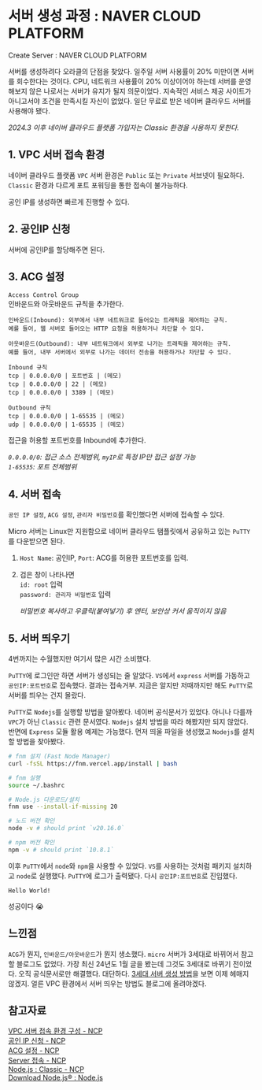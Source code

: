 # 서버 생성 과정 : NAVER CLOUD PLATFORM
Create Server : NAVER CLOUD PLATFORM
   
서버를 생성하려다 오라클의 단점을 찾았다. 일주일 서버 사용률이 20% 미만이면 서버를 회수한다는 것이다. CPU, 네트워크 사용률이 20% 이상이어야 하는데 서버를 운영해보지 않은 나로서는 서버가 유지가 될지 의문이었다. 지속적인 서비스 제공 사이트가 아니고서야 조건을 만족시킬 자신이 없었다. 일단 무료로 받은 네이버 클라우드 서버를 사용해야 됐다.   

*2024.3 이후 네이버 클라우드 플랫폼 가입자는 Classic 환경을 사용하지 못한다.*

## 1. VPC 서버 접속 환경
네이버 클라우드 플랫폼 `VPC` 서버 환경은 `Public` 또는 `Private` 서브넷이 필요하다.   
`Classic` 환경과 다르게 포트 포워딩을 통한 접속이 불가능하다.    

공인 IP를 생성하면 빠르게 진행할 수 있다.

## 2. 공인IP 신청
서버에 공인IP를 할당해주면 된다.

## 3. ACG 설정
`Access Control Group `    
인바운드와 아웃바운드 규칙을 추가한다.    

```
인바운드(Inbound): 외부에서 내부 네트워크로 들어오는 트래픽을 제어하는 규칙.    
예를 들어, 웹 서버로 들어오는 HTTP 요청을 허용하거나 차단할 수 있다.    

아웃바운드(Outbound): 내부 네트워크에서 외부로 나가는 트래픽을 제어하는 규칙.   
예를 들어, 내부 서버에서 외부로 나가는 데이터 전송을 허용하거나 차단할 수 있다.
```

```
Inbound 규칙
tcp | 0.0.0.0/0 | 포트번호 | (메모)
tcp | 0.0.0.0/0 | 22 | (메모)
tcp | 0.0.0.0/0 | 3389 | (메모)

Outbound 규칙
tcp | 0.0.0.0/0 | 1-65535 | (메모)
udp | 0.0.0.0/0 | 1-65535 | (메모)
```

접근을 허용할 포트번호를 Inbound에 추가한다.     

*`0.0.0.0/0`: 접근 소스 전체범위, `myIP`로 특정 IP만 접근 설정 가능*     
*`1-65535`: 포트 전체범위* 

## 4. 서버 접속
`공인 IP 설정`, `ACG 설정`, `관리자 비밀번호`를 확인했다면 서버에 접속할 수 있다.

Micro 서버는 Linux만 지원함으로 네이버 클라우드 탬플릿에서 공유하고 있는 `PuTTY`를 다운받으면 된다.

  1. `Host Name`: 공인IP, `Port`: ACG를 허용한 포트번호를 입력.   

  2. 검은 창이 나타나면     
  `id: root` 입력   
  `password: 관리자 비밀번호` 입력    
  
      *비밀번호 복사하고 우클릭(붙여넣기) 후 엔터, 보안상 커서 움직이지 않음*

## 5. 서버 띄우기
4번까지는 수월했지만 여기서 많은 시간 소비했다.   

`PuTTY`에 로그인만 하면 서버가 생성되는 줄 알았다. `VS`에서 `express` 서버를 가동하고 `공인IP:포트번호`로 접속했다. 결과는 접속거부. 지금은 알지만 저때까지만 해도 `PuTTY`로 서버를 띄우는 건지 몰랐다.   

`PuTTY`로 `Nodejs`를 실행할 방법을 알아봤다. 네이버 공식문서가 있었다. 아니나 다를까 `VPC`가 아닌 `Classic` 관련 문서였다. `Nodejs` 설치 방법을 따라 해봤지만 되지 않았다. 반면에 `Express` 모듈 활용 예제는 가능했다. 먼저 띄울 파일을 생성했고 `Nodejs`를 설치할 방법을 찾아봤다.    

```bash
# fnm 설치 (Fast Node Manager)
curl -fsSL https://fnm.vercel.app/install | bash

# fnm 실행
source ~/.bashrc

# Node.js 다운로드/설치
fnm use --install-if-missing 20

# 노드 버전 확인
node -v # should print `v20.16.0`

# npm 버전 확인
npm -v # should print `10.8.1`
```

이후 `PuTTY`에서 `node`와 `npm`을 사용할 수 있었다. `VS`를 사용하는 것처럼 패키지 설치하고 `node`로 실행했다. `PuTTY`에 로그가 출력됐다. 다시 `공인IP:포트번호`로 진입했다.     
```
Hello World!
```    
성공이다 😭

## 느낀점
`ACG`가 뭔지, `인바운드/아웃바운드`가 뭔지 생소했다. `micro` 서버가 3세대로 바뀌어서 참고할 블로그도 없었다. 가장 최신 24년도 1월 글을 봤는데 그것도 3세대로 바뀌기 전이었다. 오직 공식문서로만 해결했다. 대단하다. [3세대 서버 생성 방법](https://inseong1204.tistory.com/111)을 보면 이제 헤매지 않겠지. 얼른 VPC 환경에서 서버 띄우는 방법도 블로그에 올려야겠다. 

## 참고자료
[VPC 서버 접속 환경 구성 - NCP](https://guide.ncloud-docs.com/docs/server-ts-access-architecture-vpc)   
[공인 IP 신청 - NCP](https://guide.ncloud-docs.com/docs/server-publicip-vpc#%EA%B3%B5%EC%9D%B8IP%EC%8B%A0%EC%B2%AD)   
[ACG 설정 - NCP](https://guide.ncloud-docs.com/docs/server-acg-vpc#acg-%EC%A0%95%EB%B3%B4-%ED%99%95%EC%9D%B8)   
[Server 접속 - NCP](https://guide.ncloud-docs.com/docs/server-access-vpc)   
[Node.js : Classic - NCP](https://guide-gov.ncloud-docs.com/docs/nodejs-nodejsconsole)   
[Download Node.js® : Node.js](https://nodejs.org/en/download/package-manager)   